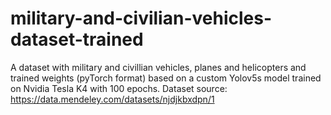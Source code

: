 # military-and-civilian-vehicles-dataset-trained
A dataset with military and civillian vehicles, planes and helicopters and trained weights (pyTorch format) based on a custom Yolov5s model trained on Nvidia Tesla K4 with 100 epochs. Dataset source:  https://data.mendeley.com/datasets/njdjkbxdpn/1
